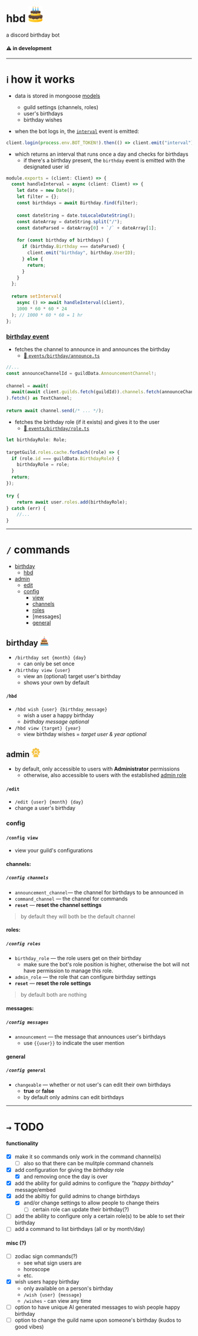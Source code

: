 # hbd <img src="/assets/avatar.gif" style="width:40px">

a discord birthday bot

#### ⚠️ in development

---

# `ℹ️` how it works

- data is stored in mongoose [models](https://mongoosejs.com/docs/models.html)

  - guild settings (channels, roles)
  - user's birthdays
  - birthday wishes

- when the bot logs in, the [`interval`](./src/events/interval) event is emitted:

```ts
client.login(process.env.BOT_TOKEN!).then(() => client.emit("interval"));
```

- which returns an interval that runs once a day and checks for birthdays
  - if there's a birthday present, the `birthday` event is emitted with the designated user id

```ts
module.exports = (client: Client) => {
  const handleInterval = async (client: Client) => {
    let date = new Date();
    let filter = {};
    const birthdays = await Birthday.find(filter);

    const dateString = date.toLocaleDateString();
    const dateArray = dateString.split("/");
    const dateParsed = dateArray[0] + `/` + dateArray[1];

    for (const birthday of birthdays) {
      if (birthday.Birthday === dateParsed) {
        client.emit("birthday", birthday.UserID);
      } else {
        return;
      }
    }
  };

  return setInterval(
    async () => await handleInterval(client),
    1000 * 60 * 60 * 24
  ); // 1000 * 60 * 60 = 1 hr
};
```

### [birthday event](./src/events/birthday/)

- fetches the channel to announce in and announces the birthday 
    - [🔗 `events/birthday/announce.ts`](./src/events/birthday/announce.ts)

```ts
//...
const announceChannelId = guildData.AnnouncementChannel!;

channel = await(
  await(await client.guilds.fetch(guildId)).channels.fetch(announceChannelId)
).fetch() as TextChannel;

return await channel.send(/* ... */);
```

- fetches the birthday role (if it exists) and gives it to the user
    - [🔗 `events/birthday/role.ts`](./src/events/birthday/role.ts)

```ts
let birthdayRole: Role;

targetGuild.roles.cache.forEach((role) => {
  if (role.id === guildData.BirthdayRole) {
    birthdayRole = role;
  }
  return;
});

try {
    return await user.roles.add(birthdayRole);
} catch (err) {
    //...
}
```

---

# `/` commands

- [birthday](#birthday)
  - [hbd](#hbd-1)
- [admin](#admin)
  - [edit](#edit)
  - [config](#config)
    - [view](#config-view)
    - [channels](#channels)
    - [roles](#roles)
    - [messages]
    - [general](#general)

## birthday <img src="/assets/icon.png" style="width:25px">

- `/birthday set {month} {day}`
  - can only be set once
- `/birthday view {user}`
  - view an (optional) target user's birthday
  - shows your own by default

#### `/hbd`

- `/hbd wish {user} {birthday_message}`
  - wish a user a happy birthday
  - *birthday message optional*
- `/hbd view {target} {year}`
  - view birthday wishes
  = *target user & year optional*


## admin <img src="/assets/admin.png" style="width:25px">
- by default, only accessible to users with **Administrator** permissions
  - otherwise, also accessible to users with the established [admin role](#roles)

#### `/edit`

- `/edit {user} {month} {day}`
- change a user's birthday

### config 

#### `/config view`

- view your guild's configurations

#### channels:

##### `/config channels`

- `announcement_channel`— the channel for birthdays to be announced in
- `command_channel` — the channel for commands
- **`reset`** — **reset the channel settings**

> by default they will both be the default channel

#### roles:

##### `/config roles`

- `birthday_role` — the role users get on their birthday
  - make sure the bot's role position is higher, otherwise the bot will not have permission to manage this role.
- `admin_role` — the role that can configure birthday settings
- **`reset`** — **reset the role settings**

> by default both are nothing

#### messages:

##### `/config messages`

- `announcement` — the message that announces user's birthdays
  - use `{{user}}` to indicate the user mention

#### general

##### `/config general`
- `changeable` — whether or not user's can edit their own birthdays
  - **true** or **false**
  - by default only admins can edit birthdays

---

# `→` TODO

#### functionality

- [x] make it so commands only work in the command channel(s)
  - [ ] also so that there can be mulitple command channels
- [x] add configuration for giving the _birthday_ role
  - [x] and removing once the day is over
- [x] add the ability for guild admins to configure the _"happy birthday"_ message/embed
- [x] add the abiltiy for guild admins to change birthdays
  - [x] and/or change settings to allow people to change theirs
    - [ ] certain role can update their birthday(?)
- [ ] add the ability to configure only a certain role(s) to be able to set their birthday
- [ ] add a command to list birthdays (all or by month/day)

#### misc (?)

- [ ] zodiac sign commands(?)
  - see what sign users are
  - horoscope
  - etc.
- [x] wish users happy birthday
  - only available on a person's birthday
  - `/wish {user} {message}`
  - `/wishes` - can view any time
- [ ] option to have unique AI generated messages to wish people happy birthday
- [ ] option to change the guild name upon someone's birthday (kudos to good vibes)